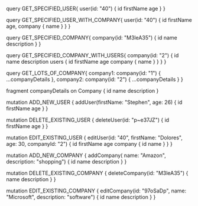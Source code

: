 query GET_SPECIFIED_USER{
  user(id: "40") {
    id
    firstName
    age
  }
}

query GET_SPECIFIED_USER_WITH_COMPANY{
  user(id: "40") {
    id
    firstName
    age,
    company {
      name
    }
  }
}

query GET_SPECIFIED_COMPANY{
  company(id: "M3leA35") {
    id
    name
    description
  }
}

query GET_SPECIFIED_COMPANY_WITH_USERS{
  company(id: "2") {
    id
    name
    description
    users {
      id
      firstName
      age
      company {
        name
      }
    }
  }
}

query GET_LOTS_OF_COMPANY{
  company1: company(id: "1") {
    ...companyDetails
  },
  company2: company(id: "2") {
    ...companyDetails
  }
}

fragment companyDetails on Company {
  id
  name
  description
}

mutation ADD_NEW_USER {
  addUser(firstName: "Stephen", age: 26) {
    id
    firstName
    age
  }
}

mutation DELETE_EXISTING_USER {
  deleteUser(id: "p~e37JZ") {
    id
    firstName
    age
  }
}

mutation EDIT_EXISTING_USER {
  editUser(id: "40", firstName: "Dolores", age: 30, companyId: "2") {
    id
    firstName
    age
    company {
      id
      name
    }
  }
}

mutation ADD_NEW_COMPANY {
  addCompany( name: "Amazon", description: "shopping") {
    id
    name
    description
  }
}

mutation DELETE_EXISTING_COMPANY {
  deleteCompany(id: "M3leA35") {
    name
    description
  }
}

mutation EDIT_EXISTING_COMPANY {
  editCompany(id: "97oSaDp", name: "Microsoft", description: "software") {
    id
    name
    description
  }
}
